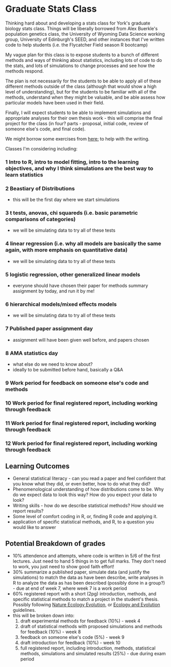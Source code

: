 # Graduate Stats Class
Thinking hard about and developing a stats class for York's graduate biology stats class.
Things will be liberally borrowed from Alex Buerkle's population genetics class, the University of Wyoming Data Science working group, University of Edinburgh's SEED, and other instances that I've written code to help students (i.e. the Flycatcher Field season R bootcamp)

My vague plan for this class is to expose students to a bunch of different methods and ways of thinking about statistics, including lots of code to do the stats, and lots of simulations to change processes and see how the methods respond. 

The plan is not necessarily for the students to be able to apply all of these different methods outside of the class (although that would show a high level of understanding), but for the students to be familiar with all of the methods, understand when they might be valuable, and be able assess how particular models have been used in their field. 

Finally, I will expect students to be able to implement simulations and appropriate analyses for their own thesis work - this will comprise the final project for the class (in four? parts - proposal, initial code, review of someone else's code, and final code).

We might borrow some exercises from [here:](https://scientistseessquirrel.wordpress.com/2020/05/26/steal-this-updated-syllabus-for-scientific-writing/)
to help with the writing. 


Classes I'm considering including:

### 1 Intro to R, intro to model fitting, intro to the learning objectives, and why I think simulations are the best way to learn statistics

### 2 Beastiary of Distributions
- this will be the first day where we start simulations

### 3 t tests, anovas, chi squareds (i.e. basic parametric comparisons of categories)
- we will be simulating data to try all of these tests
  
### 4 linear regression (i.e. why all models are basically the same again, with more emphasis on quantitative data)
- we will be simulating data to try all of these tests
  
### 5 logistic regression, other generalized linear models
 - everyone should have chosen their paper for methods summary assignment by today, and run it by me!

### 6 hierarchical models/mixed effects models
- we will be simulating data to try all of these tests

### 7 Published paper assignment day 
 - assignment will have been given well before, and papers chosen

### 8 AMA statistics day 
 - what else do we need to know about?
- ideally to be submitted before hand, basically a Q&A

### 9 Work period for feedback on someone else's code and methods

### 10 Work period for final registered report, including working through feedback

### 11 Work period for final registered report, including working through feedback

### 12 Work period for final registered report, including working through feedback

## Learning Outcomes
- General statistical literacy - can you read a paper and feel confident that you know what they did, or even better, how to do what they did?
- Phenomenological understanding of how distributions come to be. Why do we expect data to look this way? How do you expect your data to look?
- Writing skills - how do we describe statistical methods? How should we report results?
- Some level of comfort coding in R, or, finding R code and applying it.
- application of specific statistical methods, and R, to a question you would like to answer

## Potential Breakdown of grades
- 10% attendence and attempts, where code is written in 5/6 of the first lectures. Just need to hand 5 things in to get full marks. They don't need to work, you just need to show good faith effort!
- 30% summarize a published paper, simulate data (and justify the simulations) to match the data as have been describe, write analyses in R to analyze the data as has been described (possibly done in a group?) - due at end of week 7, where week 7 is a work period
- 60% registered report with a short (2pg) introduction, methods, and specific statistical methods to match a project in the student's thesis. Possibly following [Nature Ecology Evolution](https://www.nature.com/natecolevol/submission-guidelines/registeredreports), or [Ecology and Evolution](https://onlinelibrary.wiley.com/page/journal/20457758/homepage/registeredreports.html) guidelines. 
 - this will be broken down into:
    1) draft experimental methods for feedback (10%) - week 4
    2) draft of statistical methods with proposed simulations and methods for feedback (10%) - week 8
    3) feedback on someone else's code (5%) - week 9
    4) draft introduction for feedback (10%) - week 10
   5) full registered report, including introduction, methods, statistical methods, simulations and simulated results (25%) - due during exam period


